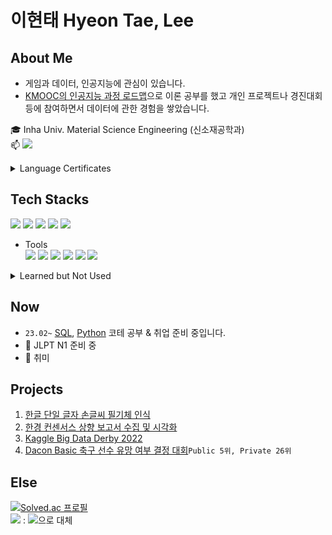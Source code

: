 # 이현태 Hyeon Tae, Lee

## About Me  
- 게임과 데이터, 인공지능에 관심이 있습니다. 
- [KMOOC의 인공지능 과정 로드맵](http://www.kmooc.kr/roadmap_view/2/)으로 이론 공부를 했고 개인 프로젝트나 경진대회 등에 참여하면서 데이터에 관한 경험을 쌓았습니다.   
  
:mortar_board: Inha Univ. Material Science Engineering (신소재공학과)  
:mailbox: <img src="https://img.shields.io/badge/dowrave@gmail.com-EA4335?style=flat-square&logo=Gmail&logoColor=white"/>  
<details>
  <summary>Language Certificates</summary>  
  
 :abc: TOEIC SPEAKING `LEVEL7` <sub><sup>210714</sup></sub>  /~~TOEIC `945`~~ <sub><sup>expired</sup></sub>
 
:japan: JLPT `N3` <sub><sup>180121</sup></sub>  
 </details>


## Tech Stacks

<img src="https://img.shields.io/badge/Python-3776AB?style=flat-square&logo=Python&logoColor=white"/> <img src="https://img.shields.io/badge/PostgreSQL-4169E1?style=flat&logo=PostgreSQL&logoColor=white"> <img src="https://img.shields.io/badge/scikit_learn-F7931E?style=flat&logo=scikit-learn&logoColor=white"/> <img src="https://img.shields.io/badge/Tensorflow-FF6F00?style=flat&logo=Tensorflow&logoColor=white"/> <img src="https://img.shields.io/badge/OpenCV-5C3EE8?style=flat&logo=opencv&logoColor=5C3EE8"/> 

- Tools  
  <img src="https://img.shields.io/badge/Jupyter-F37626?style=flat&logo=Jupyter&logoColor=white"/> <img src="https://img.shields.io/badge/Docker-2496ED?style=flat&logo=docker&logoColor=white"/> <img src="https://img.shields.io/badge/Ubuntu-E95420?style=flat&logo=Ubuntu&logoColor=white"> <img src="https://img.shields.io/badge/VisualStudioCode-007ACC?style=flat&logo=visualstudiocode&logoColor=white"/> <img src="https://img.shields.io/badge/GoogleColab-F9AB00?style=flat&logo=googlecolab&logoColor=white"/>  <img src="https://img.shields.io/badge/Git-F05032?style=flat&logo=git&logoColor=white"/> 

<details>
  <summary>Learned but Not Used</summary>
  <img src="https://img.shields.io/badge/C++-00599C?style=flat&logo=cplusplus&logoColor=white"/> <img src="https://img.shields.io/badge/Go-00ADD8?style=flat&logo=Go&logoColor=white"/> <img src="https://img.shields.io/badge/R-276DC3?style=flat&logo=r&logoColor=white"/> <img src="https://img.shields.io/badge/Django-092E20?style=flat&logo=Django&logoColor=white"/> <img src="https://img.shields.io/badge/HTML5-E34F26?style=flat&logo=HTML5&logoColor=white"/> <img src="https://img.shields.io/badge/CSS-1572B6?style=flat&logo=CSS3&logoColor=white"/> 
  
</details>

## Now 

- `23.02~` [SQL](https://school.programmers.co.kr/learn/challenges?tab=sql_practice_kit), [Python](https://www.acmicpc.net/step) 코테 공부 & 취업 준비 중입니다.
- :japan: JLPT N1 준비 중
- :art: 취미

## Projects
1. [한글 단일 글자 손글씨 필기체 인식](https://github.com/dowrave/Project01_HandWriting)
2. [한경 컨센서스 상향 보고서 수집 및 시각화](https://github.com/dowrave/Project02_Hankyung)
3. [Kaggle Big Data Derby 2022](https://www.kaggle.com/code/hyeontaelee/2022-derby-eda-last)
4. [Dacon Basic 축구 선수 유망 여부 결정 대회](https://github.com/dowrave/Data_Analysis_Projects/blob/main/3.%20Dacon_SoccerPlayerProspect/Dacon_total_final.ipynb)`Public 5위, Private 26위`

## Else  
[![Solved.ac
프로필](http://mazassumnida.wtf/api/mini/generate_badge?boj=dowrave)](https://solved.ac/dowrave)  
<a href="https://dowrave.tistory.com/"><img src="https://img.shields.io/badge/공부기록블로그-000000?style=flat&logo=Tistory&logoColor=white"/></a> : <img src="https://img.shields.io/badge/Obsidian-483699?style=flat&logo=Obsidian&logoColor=white"/>으로 대체
